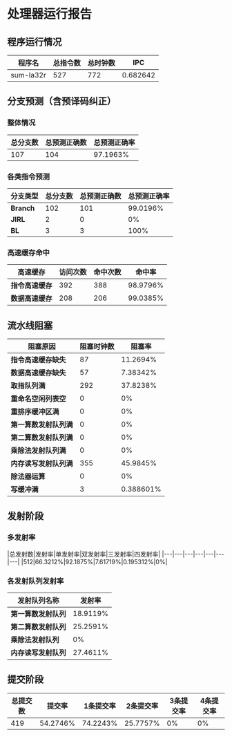 # 处理器运行报告
## 程序运行情况
|程序名|总指令数|总时钟数|IPC|
|---|---|---|---|
|sum-la32r|527|772|0.682642|

## 分支预测（含预译码纠正）
### 整体情况
|总分支数|总预测正确数|总预测正确率|
|---|---|---|
|107|104|97.1963%|

### 各类指令预测
|分支类型|总分支数|总预测正确数|总预测正确率|
|---|---|---|---|
|**Branch**| 102 | 101 | 99.0196%|
|**JIRL**| 2 | 0 | 0%|
|**BL**| 3 | 3 | 100%|

### 高速缓存命中
|高速缓存|访问次数|命中次数|命中率|
|---|---|---|---|
|**指令高速缓存**| 392 | 388 | 98.9796%|
|**数据高速缓存**| 208 | 206 | 99.0385%|
## 流水线阻塞
|阻塞原因|阻塞时钟数|阻塞率|
|---|---|---|
|**指令高速缓存缺失**| 87 | 11.2694%|
|**数据高速缓存缺失**| 57 | 7.38342%|
|**取指队列满**| 292 | 37.8238%|
|**重命名空闲列表空**|0 | 0%|
|**重排序缓冲区满**|0 | 0%|
|**第一算数发射队列满**|0 | 0%|
|**第二算数发射队列满**|0 | 0%|
|**乘除法发射队列满**|0 | 0%|
|**内存读写发射队列满**|355 | 45.9845%|
|**除法器运算**|0 | 0%|
|**写缓冲满**|3 | 0.388601%|

## 发射阶段
### 多发射率
|总发射数|发射率|单发射率|双发射率|三发射率|四发射率|
|---|---|---|---|---|---|---|
|512|66.3212%|92.1875%|7.61719%|0.195312%|0%|

### 各发射队列发射率
|发射队列名称|发射率|
|---|---|
|**第一算数发射队列**|18.9119%|
|**第二算数发射队列**|25.2591%|
|**乘除法发射队列**|0%|
|**内存读写发射队列**|27.4611%|

## 提交阶段
|总提交数|提交率|1条提交率|2条提交率|3条提交率|4条提交率|
|---|---|---|---|---|---|
|419|54.2746%|74.2243%|25.7757%|0%|0%|
